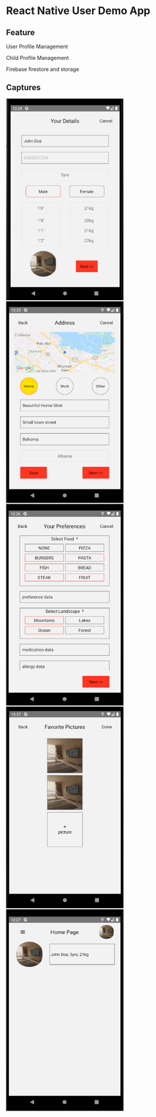 # React Native User Demo App

## Feature
User Profile Management

Child Profile Management

Firebase firestore and storage

## Captures
<img src="./png/detail.png" height="550px" width="320px">

<img src="./png/address.png" height="550px" width="320px">

<img src="./png/preference.png" height="550px" width="320px">

<img src="./png/picture.png" height="550px" width="320px">

<img src="./png/home.png" height="550px" width="320px">
